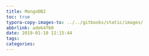 ```yaml
---
title: MongoDB2
toc: true
typora-copy-images-to: ../../gitbooks/static/images/
abbrlink: ade64f60
date: 2019-01-10 12:15:44
tags:
categories:
---
```

